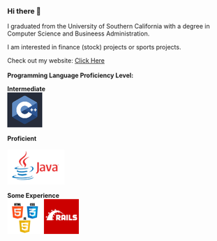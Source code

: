### Hi there 👋

I graduated from the University of Southern California with a degree in Computer Science and Busineess Administration.

I am interested in finance (stock) projects or sports projects.

Check out my website: <a href="trex1098.github.io">Click Here</a>
<br>
<br>
<strong>Programming Language Proficiency Level:</strong>

<b>Intermediate</b>
<br>
<img src="https://github.com/trex1098/trex1098/blob/main/cpp.jpg" height="80">

<b>Proficient</b> 
<br>   
<img src="https://github.com/trex1098/trex1098/blob/main/java.png" height="80">

<b>Some Experience</b>
<br>
<img src="https://github.com/trex1098/trex1098/blob/main/webdev.png" height="80">
<img src="https://github.com/trex1098/trex1098/blob/main/ror.png" height="80">
